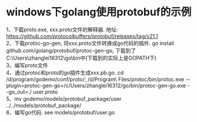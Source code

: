 # windows下golang使用protobuf的示例
1、下载proto.exe, xxx.proto文件的解释器. 地址: https://github.com/protocolbuffers/protobuf/releases/tag/v21.1 <br />
2、下载protoc-go-gen, 将xxx.proto文件转换成go代码的插件. go install github.com/golang/protobuf/protoc-gen-go, 下载到了C:\Users\zhanglei16312\go\bin中(下载到的实际上是GOPATH下) <br />
3、编写proto文件 <br />
4、通过protoc和proto的go插件生成xxx.pb.go. cd /d/program/godemo/conf/proto/; /d/Program\ Files/protoc/bin/protoc.exe --plugin=protoc-gen-go=/c/Users/zhanglei16312/go/bin/protoc-gen-go.exe --go_out=./ user.proto <br />
5、mv godemo/models/protobuf_package/user ../../models/protobuf_package/ <br />
6、编写go代码. see models/protobuf/user.go <br />